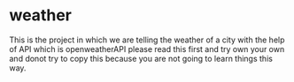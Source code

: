 # weather
This is the project in which we are telling the weather of a city with the help of API which is openweatherAPI 
please read this first and try own your own and donot try to copy this because you are not going to learn things this way.
